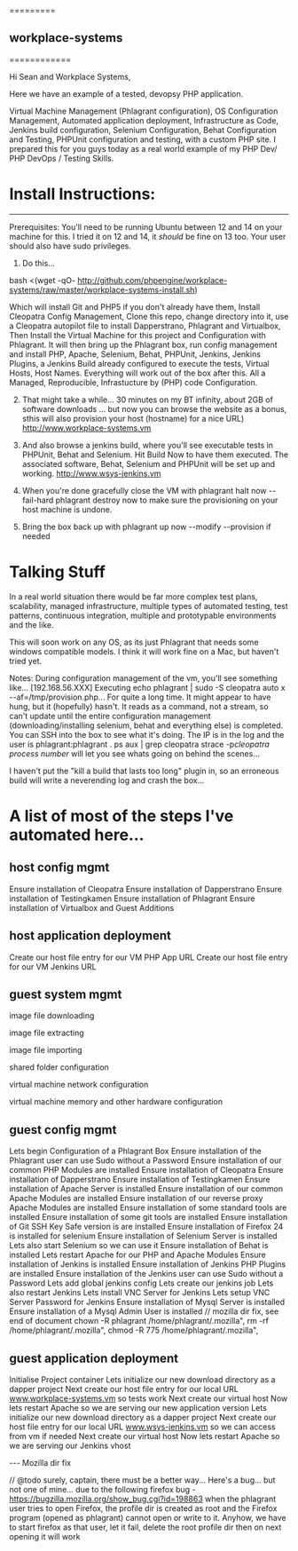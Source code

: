 =========
## workplace-systems
============

Hi Sean and Workplace Systems,

Here we have an example of a tested, devopsy PHP application.

Virtual Machine Management (Phlagrant configuration), OS Configuration Management, Automated application deployment,
Infrastructure as Code, Jenkins build configuration, Selenium Configuration, Behat Configuration and Testing, PHPUnit
configuration and testing, with a custom PHP site. I prepared this for you guys today as a real world example of my
PHP Dev/ PHP DevOps / Testing Skills.



# Install Instructions:
------------

Prerequisites: You'll need to be running Ubuntu between 12 and 14 on your machine for this. I tried it on 12 and 14, it
*should* be fine on 13 too. Your user should also have sudo privileges.

1) Do this...

bash <(wget -qO- http://github.com/phpengine/workplace-systems/raw/master/workplace-systems-install.sh)

Which will install Git and PHP5 if you don't already have them, Install Cleopatra Config Management, Clone this repo,
change directory into it, use a Cleopatra autopilot file to install Dapperstrano, Phlagrant and Virtualbox,
Then Install the Virtual Machine for this project and Configuration with Phlagrant. It will then bring up the Phlagrant
box, run config management and install PHP, Apache, Selenium, Behat, PHPUnit, Jenkins, Jenkins Plugins, a Jenkins Build
already configured to execute the tests, Virtual Hosts, Host Names. Everything will work out of the box after this. All
a Managed, Reproducible, Infrastucture by (PHP) code Configuration.

2) That might take a while... 30 minutes on my BT infinity, about 2GB of software downloads
   ... but now you can browse the website as a bonus, sthis will also provision your host (hostname) for a nice URL)
   http://www.workplace-systems.vm

3) And also browse a jenkins build, where you'll see executable tests in PHPUnit, Behat and Selenium. Hit Build Now
   to have them executed. The associated software, Behat, Selenium and PHPUnit will be set up and working.
   http://www.wsys-jenkins.vm

4) When you're done gracefully close the VM with
   phlagrant halt now --fail-hard
   phlagrant destroy now
   to make sure the provisioning on your host machine is undone.

5) Bring the box back up with
   phlagrant up now --modify --provision
   if needed


# Talking Stuff

In a real world situation there would be far more complex test plans, scalability, managed infrastructure, multiple types
of automated testing, test patterns, continuous integration, multiple and prototypable environments and the like.

This will soon work on any OS, as its just Phlagrant that needs some windows compatible models. I think it will work
fine on a Mac, but haven't tried yet.

Notes:
During configuration management of the vm, you'll see something like...
[192.168.56.XXX] Executing echo phlagrant | sudo -S cleopatra auto x --af=/tmp/provision.php...
For quite a long time. It might appear to have hung, but it (hopefully) hasn't. It reads as a command, not a stream, so
can't update until the entire configuration management (downloading/installing selenium, behat and everything else) is
completed. You can SSH into the box to see what it's doing. The IP is in the log and the user is phlagrant:phlagrant .
ps aux | grep cleopatra
strace -p*cleopatra process number*
will let you see whats going on behind the scenes...

I haven't put the "kill a build that lasts too long" plugin in, so an erroneous build will write a neverending log and
crash the box...


# A list of most of the steps I've automated here...


host config mgmt
----------------
Ensure installation of Cleopatra
Ensure installation of Dapperstrano
Ensure installation of Testingkamen
Ensure installation of Phlagrant
Ensure installation of Virtualbox and Guest Additions


host application deployment
----------------
Create our host file entry for our VM PHP App URL
Create our host file entry for our VM Jenkins URL


guest system mgmt
----------------

image file downloading

image file extracting

image file importing

shared folder configuration

virtual machine network configuration

virtual machine memory and other hardware configuration



guest config mgmt
----------------
Lets begin Configuration of a Phlagrant Box
Ensure installation of the Phlagrant user can use Sudo without a Password
Ensure installation of our common PHP Modules are installed
Ensure installation of Cleopatra
Ensure installation of Dapperstrano
Ensure installation of Testingkamen
Ensure installation of Apache Server is installed
Ensure installation of our common Apache Modules are installed
Ensure installation of our reverse proxy Apache Modules are installed
Ensure installation of some standard tools are installed
Ensure installation of some git tools are installed
Ensure installation of Git SSH Key Safe version is are installed
Ensure installation of Firefox 24 is installed for selenium
Ensure installation of Selenium Server is installed
Lets also start Selenium so we can use it
Ensure installation of Behat is installed
Lets restart Apache for our PHP and Apache Modules
Ensure installation of Jenkins is installed
Ensure installation of Jenkins PHP Plugins are installed
Ensure installation of the Jenkins user can use Sudo without a Password
Lets add global jenkins config
Lets create our jenkins job
Lets also restart Jenkins
Lets install VNC Server for Jenkins
Lets setup VNC Server Password for Jenkins
Ensure installation of Mysql Server is installed
Ensure installation of a Mysql Admin User is installed
// mozilla dir fix, see end of document
chown -R phlagrant /home/phlagrant/.mozilla",
rm -rf /home/phlagrant/.mozilla",
chmod -R 775 /home/phlagrant/.mozilla",


guest application deployment
-----------------
Initialise Project container
Lets initialize our new download directory as a dapper project
Next create our host file entry for our local URL www.workplace-systems.vm so tests work
Next create our virtual host
Now lets restart Apache so we are serving our new application version
Lets initialize our new download directory as a dapper project
Next create our host file entry for our local URL www.wsys-jenkins.vm so we can access from vm if needed
Next create our virtual host
Now lets restart Apache so we are serving our Jenkins vhost


--- Mozilla dir fix

// @todo surely, captain, there must be a better way...
Here's a bug... but not one of mine... due to the following firefox bug - https://bugzilla.mozilla.org/show_bug.cgi?id=198863 when the phlagrant user tries to open Firefox, the profile dir is created as root and the Firefox program (opened as phlagrant) cannot open or write to it. Anyhow, we have to start firefox as that user, let it fail, delete the root profile dir then on next opening it will work

